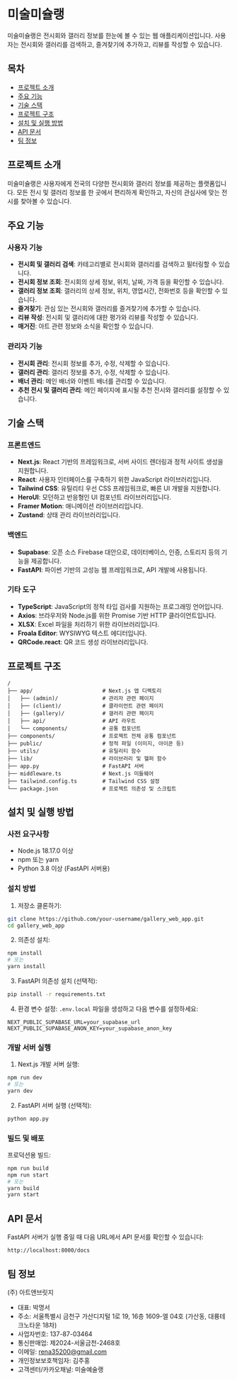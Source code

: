 # 미술미슐랭

미술미슐랭은 전시회와 갤러리 정보를 한눈에 볼 수 있는 웹 애플리케이션입니다. 사용자는 전시회와 갤러리를 검색하고, 즐겨찾기에 추가하고, 리뷰를 작성할 수 있습니다.

## 목차

- [프로젝트 소개](#프로젝트-소개)
- [주요 기능](#주요-기능)
- [기술 스택](#기술-스택)
- [프로젝트 구조](#프로젝트-구조)
- [설치 및 실행 방법](#설치-및-실행-방법)
- [API 문서](#api-문서)
- [팀 정보](#팀-정보)

## 프로젝트 소개

미술미슐랭은 사용자에게 전국의 다양한 전시회와 갤러리 정보를 제공하는 플랫폼입니다. 모든 전시 및 갤러리 정보를 한 곳에서 편리하게 확인하고, 자신의 관심사에 맞는 전시를 찾아볼 수 있습니다.

## 주요 기능

### 사용자 기능
- **전시회 및 갤러리 검색**: 카테고리별로 전시회와 갤러리를 검색하고 필터링할 수 있습니다.
- **전시회 정보 조회**: 전시회의 상세 정보, 위치, 날짜, 가격 등을 확인할 수 있습니다.
- **갤러리 정보 조회**: 갤러리의 상세 정보, 위치, 영업시간, 전화번호 등을 확인할 수 있습니다.
- **즐겨찾기**: 관심 있는 전시회와 갤러리를 즐겨찾기에 추가할 수 있습니다.
- **리뷰 작성**: 전시회 및 갤러리에 대한 평가와 리뷰를 작성할 수 있습니다.
- **매거진**: 아트 관련 정보와 소식을 확인할 수 있습니다.

### 관리자 기능
- **전시회 관리**: 전시회 정보를 추가, 수정, 삭제할 수 있습니다.
- **갤러리 관리**: 갤러리 정보를 추가, 수정, 삭제할 수 있습니다.
- **배너 관리**: 메인 배너와 이벤트 배너를 관리할 수 있습니다.
- **추천 전시 및 갤러리 관리**: 메인 페이지에 표시될 추천 전시와 갤러리를 설정할 수 있습니다.

## 기술 스택

### 프론트엔드
- **Next.js**: React 기반의 프레임워크로, 서버 사이드 렌더링과 정적 사이트 생성을 지원합니다.
- **React**: 사용자 인터페이스를 구축하기 위한 JavaScript 라이브러리입니다.
- **Tailwind CSS**: 유틸리티 우선 CSS 프레임워크로, 빠른 UI 개발을 지원합니다.
- **HeroUI**: 모던하고 반응형인 UI 컴포넌트 라이브러리입니다.
- **Framer Motion**: 애니메이션 라이브러리입니다.
- **Zustand**: 상태 관리 라이브러리입니다.

### 백엔드
- **Supabase**: 오픈 소스 Firebase 대안으로, 데이터베이스, 인증, 스토리지 등의 기능을 제공합니다.
- **FastAPI**: 파이썬 기반의 고성능 웹 프레임워크로, API 개발에 사용됩니다.

### 기타 도구
- **TypeScript**: JavaScript의 정적 타입 검사를 지원하는 프로그래밍 언어입니다.
- **Axios**: 브라우저와 Node.js를 위한 Promise 기반 HTTP 클라이언트입니다.
- **XLSX**: Excel 파일을 처리하기 위한 라이브러리입니다.
- **Froala Editor**: WYSIWYG 텍스트 에디터입니다.
- **QRCode.react**: QR 코드 생성 라이브러리입니다.

## 프로젝트 구조

```
/
├── app/                      # Next.js 앱 디렉토리
│   ├── (admin)/              # 관리자 관련 페이지
│   ├── (client)/             # 클라이언트 관련 페이지
│   ├── (gallery)/            # 갤러리 관련 페이지
│   ├── api/                  # API 라우트
│   └── components/           # 공통 컴포넌트
├── components/               # 프로젝트 전체 공통 컴포넌트
├── public/                   # 정적 파일 (이미지, 아이콘 등)
├── utils/                    # 유틸리티 함수
├── lib/                      # 라이브러리 및 헬퍼 함수
├── app.py                    # FastAPI 서버
├── middleware.ts             # Next.js 미들웨어
├── tailwind.config.ts        # Tailwind CSS 설정
└── package.json              # 프로젝트 의존성 및 스크립트
```

## 설치 및 실행 방법

### 사전 요구사항
- Node.js 18.17.0 이상
- npm 또는 yarn
- Python 3.8 이상 (FastAPI 서버용)

### 설치 방법

1. 저장소 클론하기:
```bash
git clone https://github.com/your-username/gallery_web_app.git
cd gallery_web_app
```

2. 의존성 설치:
```bash
npm install
# 또는
yarn install
```

3. FastAPI 의존성 설치 (선택적):
```bash
pip install -r requirements.txt
```

4. 환경 변수 설정:
`.env.local` 파일을 생성하고 다음 변수를 설정하세요:
```
NEXT_PUBLIC_SUPABASE_URL=your_supabase_url
NEXT_PUBLIC_SUPABASE_ANON_KEY=your_supabase_anon_key
```

### 개발 서버 실행

1. Next.js 개발 서버 실행:
```bash
npm run dev
# 또는
yarn dev
```

2. FastAPI 서버 실행 (선택적):
```bash
python app.py
```

### 빌드 및 배포

프로덕션용 빌드:
```bash
npm run build
npm run start
# 또는
yarn build
yarn start
```

## API 문서

FastAPI 서버가 실행 중일 때 다음 URL에서 API 문서를 확인할 수 있습니다:
```
http://localhost:8000/docs
```

## 팀 정보

(주) 아트앤브릿지
- 대표: 박명서
- 주소: 서울특별시 금천구 가산디지털 1로 19, 16층 1609-엘 04호 (가산동, 대륭테크노타운 18차)
- 사업자번호: 137-87-03464
- 통신판매업: 제2024-서울금천-2468호
- 이메일: rena35200@gmail.com
- 개인정보보호책임자: 김주홍
- 고객센터/카카오채널: 미술예술랭
